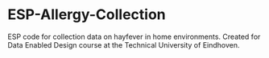 # ESP-Allergy-Collection
ESP code for collection data on hayfever in home environments. Created for Data Enabled Design course at the Technical University of Eindhoven.
